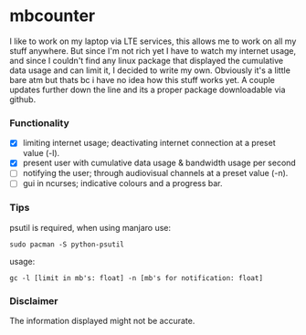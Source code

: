 # mbcounter 

I like to work on my laptop via LTE services, this allows me to work on all my stuff anywhere. But since I'm not rich yet I have to watch my internet usage, and 
since I couldn't find any linux package that displayed the cumulative data usage and can limit it, I decided to write my own. Obviously it's a little bare atm but thats bc i have no idea 
how this stuff works yet. A couple updates further down the line and its a proper package downloadable via github. 

### Functionality 
  - [x] limiting internet usage; deactivating internet connection at a preset value (-l).
  - [x] present user with cumulative data usage & bandwidth usage per second
  - [ ] notifying the user; through audiovisual channels at a preset value (-n). 
  - [ ] gui in ncurses; indicative colours and a progress bar. 

### Tips
psutil is required, when using manjaro use:
```
sudo pacman -S python-psutil
```

usage:
```
gc -l [limit in mb's: float] -n [mb's for notification: float]
```

### Disclaimer
The information displayed might not be accurate.
